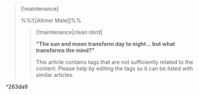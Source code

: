 > [!maintenance] 
> 
> %%![[Altmer Male]]%%
> 
> > [!maintenance|clean nbrd]
> > 
> > **"The sun and moon transform day to night... but what transforms the mind?"**
> >
> > This article contains tags that are not sufficiently related to the content. Please help by editing the tags so it can be listed with similar articles.

^263da9
